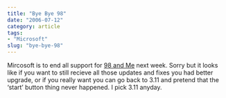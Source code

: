 ```yaml
---
title: "Bye Bye 98"
date: "2006-07-12"
category: article
tags:
- "Microsoft"
slug: "bye-bye-98"
---
```


Mircosoft is to end all support for [98 and Me][1] next week. Sorry but it looks like if you want to still recieve all those updates and fixes you had better upgrade, or if you really want you can go back to 3.11 and pretend that the ‘start’ button thing never happened. I pick 3.11 anyday.

[1]:	https://www.theregister.co.uk/2006/07/11/ms_ends_windows98_support/